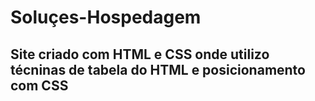 # Soluçes-Hospedagem

## Site criado com HTML e CSS onde utilizo técninas de tabela do HTML e posicionamento com CSS